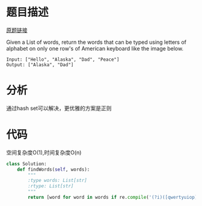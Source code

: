 
# 题目描述
[原题链接](https://leetcode.com/problems/keyboard-row)

Given a List of words, return the words that can be typed using letters of alphabet on only one row's of American keyboard like the image below.

```
Input: ["Hello", "Alaska", "Dad", "Peace"]
Output: ["Alaska", "Dad"]
```

<!--more-->

# 分析
通过hash set可以解决，更优雅的方案是正则


# 代码
空间复杂度O(1),时间复杂度O(n)
```Python
class Solution:
    def findWords(self, words):
        """
        :type words: List[str]
        :rtype: List[str]
        """
        return [word for word in words if re.compile('(?i)([qwertyuiop]*|[asdfghjkl]*|[zxcvbnm]*)$').match(word)]
```
            